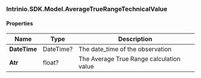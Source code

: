 [//]: # (CLASS:Intrinio.SDK.Model.AverageTrueRangeTechnicalValue)

[//]: # (KIND:object)

### Intrinio.SDK.Model.AverageTrueRangeTechnicalValue
#### Properties

[//]: # (START_DEFINITION)

Name | Type | Description
------------ | ------------- | -------------
**DateTime** | DateTime? | The date_time of the observation &nbsp;
**Atr** | float? | The Average True Range calculation value &nbsp;

[//]: # (END_DEFINITION)


